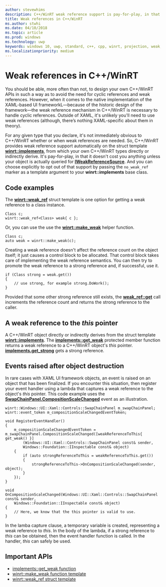 ```yaml
---
author: stevewhims
description: C++/WinRT weak reference support is pay-for-play, in that it doesn't cost you anything unless your object is queried for IWeakReferenceSource.
title: Weak references in C++/WinRT
ms.author: stwhi
ms.date: 04/10/2018
ms.topic: article
ms.prod: windows
ms.technology: uwp
keywords: windows 10, uwp, standard, c++, cpp, winrt, projection, weak, reference
ms.localizationpriority: medium
---
```


# Weak references in C++/WinRT
You should be able, more often than not, to design your own C++/WinRT APIs in such a way as to avoid the need for cyclic references and weak references. However, when it comes to the native implementation of the XAML-based UI frameworkL&mdash;because of the historic design of the framework&mdash;the weak reference mechanism in C++/WinRT is necessary to handle cyclic references. Outside of XAML, it's unlikely you'll need to use weak references (although, there’s nothing XAML-specific about them in theory).

For any given type that you declare, it's not immediately obvious to C++/WinRT whether or when weak references are needed. So, C++/WinRT provides weak reference support automatically on the struct template [**winrt::implements**](/uwp/cpp-ref-for-winrt/implements), from which your own C++/WinRT types directly or indirectly derive. It's pay-for-play, in that it doesn't cost you anything unless your object is actually queried for [**IWeakReferenceSource**](https://msdn.microsoft.com/en-us/library/br224609). And you can choose explicitly to opt out of that support by passing the `no_weak_ref` marker as a template argument to your **winrt::implements** base class.

## Code examples
The [**winrt::weak_ref**](/uwp/cpp-ref-for-winrt/weak-ref) struct template is one option for getting a weak reference to a class instance.

```cppwinrt
Class c;
winrt::weak_ref<Class> weak{ c };
```
Or, you can use the use the [**winrt::make_weak**](/uwp/cpp-ref-for-winrt/make-weak) helper function.

```cppwinrt
Class c;
auto weak = winrt::make_weak(c);
```

Creating a weak reference doesn't affect the reference count on the object itself; it just causes a control block to be allocated. That control block takes care of implementing the weak reference semantics. You can then try to promote the weak reference to a strong reference and, if successful, use it.

```cppwinrt
if (Class strong = weak.get())
{
    // use strong, for example strong.DoWork();
}
```

Provided that some other strong reference still exists, the [**weak_ref::get**](/uwp/cpp-ref-for-winrt/weak-ref#weakrefget-function) call increments the reference count and returns the strong reference to the caller.

## A weak reference to the *this* pointer
A C++/WinRT object directly or indirectly derives from the struct template [**winrt::implements**](/uwp/cpp-ref-for-winrt/implements). The [**implements::get_weak**](/uwp/cpp-ref-for-winrt/implements#implementsgetweak-function) protected member function returns a weak reference to a C++/WinRT object's *this* pointer. [**implements.get_strong**](/uwp/cpp-ref-for-winrt/implements#implementsgetstrong-function) gets a strong reference.

## Events raised after object destruction
In rare cases with XAML UI framework objects, an event is raised on an object that has been finalized. If you encounter this situation, then register your event handler using a lambda that captures a weak reference to the object's *this* pointer. This code example uses the [**SwapChainPanel.CompositionScaleChanged**](/uwp/api/windows.ui.xaml.controls.swapchainpanel.compositionscalechanged) event as an illustration.

```cppwinrt
winrt::Windows::UI::Xaml::Controls::SwapChainPanel m_swapChainPanel;
winrt::event_token m_compositionScaleChangedEventToken;

void RegisterEventHandler()
{
	m_compositionScaleChangedEventToken = m_swapChainPanel.CompositionScaleChanged([weakReferenceToThis{ get_weak() }]
		(Windows::UI::Xaml::Controls::SwapChainPanel const& sender,
		Windows::Foundation::IInspectable const& object)
	{
		if (auto strongReferenceToThis = weakReferenceToThis.get())
		{
			strongReferenceToThis->OnCompositionScaleChanged(sender, object);
		}
	});
}

void OnCompositionScaleChanged(Windows::UI::Xaml::Controls::SwapChainPanel const& sender,
	Windows::Foundation::IInspectable const& object)
{
	// Here, we know that the this pointer is valid to use.
}
```

In the lamba capture clause, a temporary variable is created, representing a weak reference to *this*. In the body of the lambda, if a strong reference to *this* can be obtained, then the event handler function is called. In the handler, *this* can safely be used.

## Important APIs
* [implements::get_weak function](/uwp/cpp-ref-for-winrt/implements#implementsgetweak-function)
* [winrt::make_weak function template](/uwp/cpp-ref-for-winrt/make-weak)
* [winrt::weak_ref struct template](/uwp/cpp-ref-for-winrt/weak-ref)

